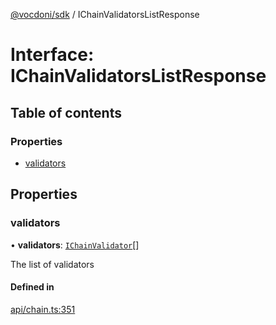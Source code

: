 [@vocdoni/sdk](/sdk) / IChainValidatorsListResponse

# Interface: IChainValidatorsListResponse

## Table of contents

### Properties

- [validators](IChainValidatorsListResponse#validators)

## Properties

### validators

• **validators**: [`IChainValidator`](IChainValidator)[]

The list of validators

#### Defined in

[api/chain.ts:351](https://github.com/vocdoni/vocdoni-sdk/blob/ee6390524b82e6ef535da03c0e3bb826e450e622/src/api/chain.ts#L351)
